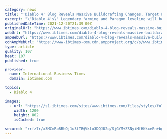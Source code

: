 ```yaml
---
category: news
title: "'Diablo 4' Blog Reveals Massive Buildcrafting Changes, Target Farming"
excerpt: "\"Diablo 4's\" Legendary farming and Paragon leveling will be receiving some hefty updates, according to Blizzard's latest quarterly update."
publishedDateTime: 2021-12-20T21:39:00Z
originalUrl: "https://www.ibtimes.com/diablo-4-blog-reveals-massive-buildcrafting-changes-target-farming-3361403"
webUrl: "https://www.ibtimes.com/diablo-4-blog-reveals-massive-buildcrafting-changes-target-farming-3361403"
ampWebUrl: "https://www.ibtimes.com/diablo-4-blog-reveals-massive-buildcrafting-changes-target-farming-3361403?amp=1"
cdnAmpWebUrl: "https://www-ibtimes-com.cdn.ampproject.org/c/s/www.ibtimes.com/diablo-4-blog-reveals-massive-buildcrafting-changes-target-farming-3361403?amp=1"
type: article
quality: 107
heat: 107
published: true

provider:
  name: International Business Times
  domain: ibtimes.com

topics:
  - Diablo 4

images:
  - url: "https://s1.ibtimes.com/sites/www.ibtimes.com/files/styles/full/public/2021/07/01/diablo-4s-rogue-class-revitalizes-classic-version-brand-new-moves-abilities.jpg"
    width: 1200
    height: 802
    isCached: true

secured: "rrfz7r/x3MCmRb8RhQj1u3fTBQVklo3DQJU2q/SjGYM+ZSNyiMfHKkxeEn+bgURSvPMEBTxWZksbHMZtI2zhjIL3y1GCnQ0py+n59/uZTgy0BYPzj0njs0CA1VJoeELQC/EUWZjz1FIgUTxfHwqugo6wAHXn/VXPvEp3L9lK4Cbz6aaUg+x1sYFuCESArXWthcOfNEeIFBO++6wtuPztTj2ZRrF8zYX3i2VMaYGzr2NWWBLfatnF1fmouNuXSIUClrw/HQbfPmQykYN8L2Z5PlpJ+J7m4NJQExLD8HIp0hCD/VmoKP30hatZ7Idnlof4DfiKkYppxN8zA0/R7sebMktsmatBohrE9JJ8CsPdaoo=;7P04J26X25H9LJZoaVFrew=="
---
```


